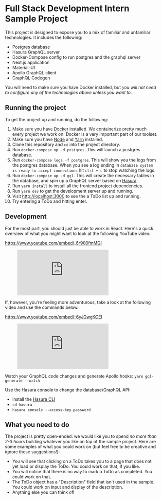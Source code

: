 # Full Stack Development Intern Sample Project

This project is designed to expose you to a mix of familiar and unfamiliar technologies. It includes the following:

- Postgres database
- Hasura GraphQL server
- Docker-Compose config to run postgres and the graphql server
- Next.js application
- Material-UI
- Apollo GraphQL client
- GraphQL Codegen

You will need to make sure you have Docker installed, but _you will not need to configure any of the technologies above unless you want to_.

## Running the project

To get the project up and running, do the following:

1. Make sure you have [Docker](https://docs.docker.com/get-docker/) installed. We containerize pretty much every project we work on. Docker is a very important part of our toolset.
2. Make sure you have [Node](https://nodejs.org/en/download/) and [Yarn](https://classic.yarnpkg.com/en/docs/install/) installed.
3. Clone this repository and `cd` into the project directory.
4. Run `docker-compose up -d postgres`. This will launch a postgres database. 
5. Run `docker-compose logs -f postgres`. This will show you the logs from the postgres database. When you see a log ending in `database system is ready to accept connections` hit `ctrl + c` to stop watching the logs.
6. Run `docker-compose up -d gql`. This will create the necessary tables in the database, and spin up a GraphQL server based on [Hasura](https://hasura.io/).
7. Run `yarn install` to install all the frontend project dependencies.
8. Run `yarn dev` to get the development server up and running.
9. Visit [http://localhost:3000](http://localhost:3000) to see the a ToDo list up and running.
10. Try entering a ToDo and hitting enter.

## Development

For the most part, you should just be able to work in React. Here's a quick overview of what you might want to look at the following YouTube video:

https://www.youtube.com/embed/_6r900fmMGI

<!-- blank line -->
<figure class="video_container">
  <iframe src="https://www.youtube.com/embed/_6r900fmMGI" frameborder="0" allowfullscreen="true"> </iframe>
</figure>
<!-- blank line -->

If, however, you're feeling more adventurous, take a look at the following video and use the commands below.

https://www.youtube.com/embed/-6yJGwgKCEI

<!-- blank line -->
<figure class="video_container">
  <iframe src="https://www.youtube.com/embed/-6yJGwgKCEI" frameborder="0" allowfullscreen="true"> </iframe>
</figure>
<!-- blank line -->

Watch your GraphQL code changes and generate Apollo hooks: 
`yarn gql-generate --watch`

Use the Hasura console to change the database/GraphQL API:
- Install the [Hasura CLI](https://hasura.io/docs/1.0/graphql/core/hasura-cli/install-hasura-cli.html)
- `cd hasura`
- `hasura console --access-key password`

## What you need to do

The project is pretty open-ended: we would like you to spend _no more than 2-3 hours_ building whatever you like on top of the sample project. Here are some examples of what you could work on (but feel free to be creative and ignore these suggestions!):

- You will see that clicking on a ToDo takes you to a page that does not yet load or display the ToDo. You could work on that, if you like.
- You will notice that there is no way to mark a ToDo as completed. You could work on that.
- The ToDo object has a "Description" field that isn't used in the sample. You could work on input and display of the description.
- Anything else you can think of!

